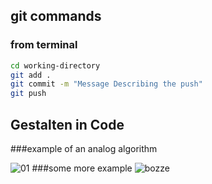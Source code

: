 ## git commands


### from terminal
```bash
cd working-directory
git add .  
git commit -m "Message Describing the push"
git push
```

## Gestalten in Code 


###example of an analog algorithm

![01](https://cloud.githubusercontent.com/assets/23034957/19771416/2c6749a4-9c63-11e6-8571-091066470f56.jpg)
###some more example 
![bozze](https://cloud.githubusercontent.com/assets/23034957/19811836/6d4f3140-9d33-11e6-8709-cbcb138af150.png)
 

